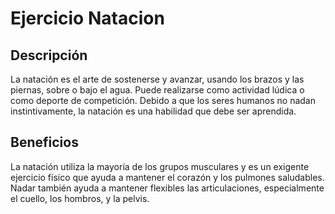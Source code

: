 # Ejercicio Natacion

## Descripción
La natación es el arte de sostenerse y avanzar, usando los brazos y las piernas, sobre o bajo el agua. Puede realizarse como actividad lúdica o como deporte de competición. Debido a que los seres humanos no nadan instintivamente, la natación es una habilidad que debe ser aprendida.

## Beneficios
La natación utiliza la mayoría de los grupos musculares y es un exigente ejercicio físico que ayuda a mantener el corazón y los pulmones saludables. Nadar también ayuda a mantener flexibles las articulaciones, especialmente el cuello, los hombros, y la pelvis.